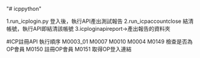 "# icppython" 

1.run_icplogin.py 登入後，執行API產出測試報告
2.run_icpaccountclose 結清帳號，執行API即結清該帳號
3.icploginapireport->產出報告的資料夾

#ICP註冊API 執行順序
M0003_01
M0007
M0010
M0004
M0149 檢查是否為OP會員
M0150 註冊OP會員
M0151 取得OP登入連結


